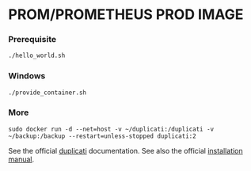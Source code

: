 # PROM/PROMETHEUS PROD IMAGE

### Prerequisite


```bash
./hello_world.sh
```

### Windows

```bash
./provide_container.sh
```

### More

```
sudo docker run -d --net=host -v ~/duplicati:/duplicati -v ~/backup:/backup --restart=unless-stopped duplicati:2
```

See the official
[duplicati](https://duplicati.readthedocs.io/en/latest/)
documentation.
See also the official
[installation manual](https://duplicati.readthedocs.io/en/latest/02-installation/).
